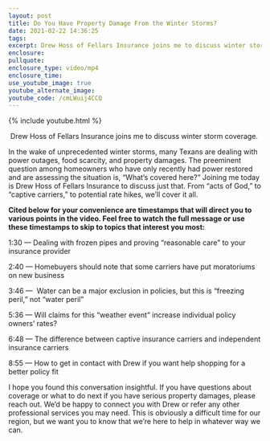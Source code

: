 ```yaml
---
layout: post
title: Do You Have Property Damage From the Winter Storms?
date: 2021-02-22 14:36:25
tags:
excerpt: Drew Hoss of Fellars Insurance joins me to discuss winter storm coverage.
enclosure:
pullquote:
enclosure_type: video/mp4
enclosure_time:
use_youtube_image: true
youtube_alternate_image:
youtube_code: /cmLWuij4CCQ
---
```


{% include youtube.html %}

&nbsp;Drew Hoss of Fellars Insurance joins me to discuss winter storm coverage.

In the wake of unprecedented winter storms, many Texans are dealing with power outages, food scarcity, and property damages. The preeminent question among homeowners who have only recently had power restored and are assessing the situation is, “What’s covered here?” Joining me today is Drew Hoss of Fellars Insurance to discuss just that. From “acts of God,” to “captive carriers,” to potential rate hikes, we’ll cover it all.&nbsp;

**Cited below for your convenience are timestamps that will direct you to various points in the video. Feel free to watch the full message or use these timestamps to skip to topics that interest you most:&nbsp;**

1:30 — Dealing with frozen pipes and proving “reasonable care” to your insurance provider

2:40 — Homebuyers should note that some carriers have put moratoriums on new business

3:46 —&nbsp; Water can be a major exclusion in policies, but this is “freezing peril,” not “water peril”

5:36 — Will claims for this “weather event” increase individual policy owners’ rates?

6:48 — The difference between captive insurance carriers and independent insurance carriers

8:55 — How to get in contact with Drew if you want help shopping for a better policy fit&nbsp;

I hope you found this conversation insightful. If you have questions about coverage or what to do next if you have serious property damages, please reach out. We’d be happy to connect you with Drew or refer any other professional services you may need. This is obviously a difficult time for our region, but we want you to know that we’re here to help in whatever way we can.&nbsp;
